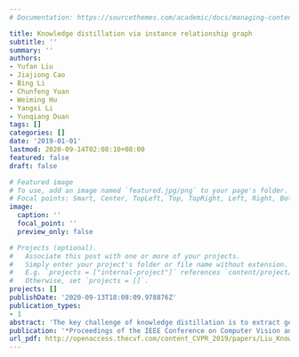 ```yaml
---
# Documentation: https://sourcethemes.com/academic/docs/managing-content/

title: Knowledge distillation via instance relationship graph
subtitle: ''
summary: ''
authors:
- Yufan Liu
- Jiajiong Cao
- Bing Li
- Chunfeng Yuan
- Weiming Hu
- Yangxi Li
- Yunqiang Duan
tags: []
categories: []
date: '2019-01-01'
lastmod: 2020-09-14T02:08:10+08:00
featured: false
draft: false

# Featured image
# To use, add an image named `featured.jpg/png` to your page's folder.
# Focal points: Smart, Center, TopLeft, Top, TopRight, Left, Right, BottomLeft, Bottom, BottomRight.
image:
  caption: ''
  focal_point: ''
  preview_only: false

# Projects (optional).
#   Associate this post with one or more of your projects.
#   Simply enter your project's folder or file name without extension.
#   E.g. `projects = ["internal-project"]` references `content/project/deep-learning/index.md`.
#   Otherwise, set `projects = []`.
projects: []
publishDate: '2020-09-13T18:08:09.978876Z'
publication_types:
- 1
abstract: 'The key challenge of knowledge distillation is to extract general, moderate and sufficient knowledge from a teacher network to guide a student network. In this paper, a novel Instance Relationship Graph (IRG) is proposed for knowledge distillation. It models three kinds of knowledge, including instance features, instance relationships and feature space transformation, while the latter two kinds of knowledge are neglected by previous methods. Firstly, the IRG is constructed to model the distilled knowledge of one network layer, by considering instance features and instance relationships as vertexes and edges respectively. Secondly, an IRG transformation is proposed to models the feature space transformation across layers. It is more moderate than directly mimicking the features at intermediate layers. Finally, hint loss functions are designed to force a students IRGs to mimic the structures of a teachers IRGs. The proposed method effectively captures the knowledge along the whole network via IRGs, and thus shows stable convergence and strong robustness to different network architectures. In addition, the proposed method shows superior performance over existing methods on datasets of various scales.'
publication: '*Proceedings of the IEEE Conference on Computer Vision and Pattern Recognition*'
url_pdf: http://openaccess.thecvf.com/content_CVPR_2019/papers/Liu_Knowledge_Distillation_via_Instance_Relationship_Graph_CVPR_2019_paper.pdf
---
```

